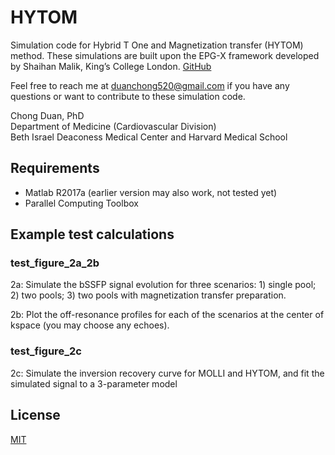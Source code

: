 

<h1 id="hytom">HYTOM</h1>
<p>Simulation code for Hybrid T One and Magnetization transfer (HYTOM) method.  These simulations are built upon the EPG-X framework developed by Shaihan Malik, King’s College London. <a href="https://github.com/shaihanmalik">GitHub</a></p>
<p>Feel free to reach me at <a href="mailto:duanchong520@gmail.com">duanchong520@gmail.com</a> if you have any questions or want to contribute to these simulation code.</p>
<p>Chong Duan, PhD<br>
Department of Medicine (Cardiovascular Division)<br>
Beth Israel Deaconess Medical Center and Harvard Medical School</p>
<h2 id="requirements">Requirements</h2>
<ul>
<li>Matlab R2017a (earlier version may also work, not tested yet)</li>
<li>Parallel Computing Toolbox</li>
</ul>
<h2 id="example-test-calculations">Example test calculations</h2>
<h3 id="test_figure_2a_2b">test_figure_2a_2b</h3>
<p>2a: Simulate the bSSFP signal evolution for three scenarios: 1) single pool; 2) two pools; 3) two pools with magnetization transfer preparation.</p>
<p>2b: Plot the off-resonance profiles for each of the scenarios at the center of kspace (you may choose any echoes).</p>
<h3 id="test_figure_2c">test_figure_2c</h3>
<p>2c: Simulate the inversion recovery curve for MOLLI and HYTOM, and fit the simulated signal to a 3-parameter model</p>
<h2 id="license">License</h2>
<p><a href="https://choosealicense.com/licenses/mit/">MIT</a></p>

<!--stackedit_data:
eyJoaXN0b3J5IjpbNDQwNTYwNTk1LDExMjIwNjI0NjFdfQ==
-->
